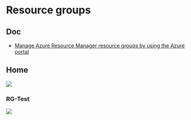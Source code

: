 # Resource groups

## Doc
* [Manage Azure Resource Manager resource groups by using the Azure portal](https://docs.microsoft.com/en-us/azure/azure-resource-manager/management/manage-resource-groups-portal)

## Home
[<img src="https://i.imgur.com/MeHLZ68.png">](https://i.imgur.com/MeHLZ68.png)

### RG-Test
[<img src="https://i.imgur.com/dIYCZnz.png">](https://i.imgur.com/dIYCZnz.png)
